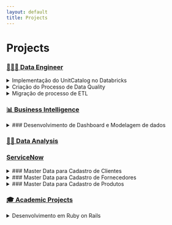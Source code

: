 ```yaml
---
layout: default
title: Projects
---
```


# Projects
### [👨🏻‍💻 Data Engineer](#project1)
  <details>
    <summary>Implementação do UnitCatalog no Databricks</summary>
      <p>Projeto para implementação do Unit Catalog</p>
        <h4>Time: 7 Profissionais</h4>
        <h4>Meu Papel: Engenharia de Dados</h4>
        <h4>Technologies</h4>
      <ul>
        <li>Databricks</li>
        <li>Unitycatalog</li>
        <li>Datalake</li>
        <li>Azure</li>
      </ul>
        <h4>Stack Desenvolvimento</h4>
          <p>SQL, Python</p>
        <h4>Challenges</h4>
          <p>Quantidade e Volume de dados</p>
        <b>
        <h4>Results</h4></b>
          <p>Simplificação do processo, Economia de recursos, Modernização e denocratização dos dados</p>
  </details>

<details>
  <summary>Criação do Processo de Data Quality</summary>
  
  <p>A detailed description of Project 2, the technologies used, the challenges faced, and the results.</p>

  <h4>Technologies</h4>
  <ul>
    <li>Technology 1</li>
    <li>Technology 2</li>
    <li>Technology 3</li>
  </ul>

  <h4>Challenges</h4>
  <p>Describe the challenges faced during the project.</p>

  <h4>Results</h4>
  <p>Explain the results and outcomes of the project.</p>
</details>

<details>
  <summary>Migração de processo de ETL</summary>
  
  <p>Migração dos processos de ETL do Microsoft Integration Services para o Azure Data Factory, 
  the technologies used: SSIS
  the challenges faced: Muitos processos, review de processos e códigos
  the results: Modernização, scalabilidade, versionamento.</p>


  <h4>Time</h4>
  <ul>
    <li>3 Profissionais</li>
  </ul>

  <h4>Meu Papel</h4>
  <ul>
    <li>Engenharia de Dados</li>
  </ul>

  <h4>Stack do Projeto</h4>
  <ul>
    <li>SQL</li>
  </ul>

  <h4>Tecnologias Utilizadas</h4>
  <ul>
    <li>Microsoft Integration Services, Azure Data Factory, SQL Database</li>
  </ul>

  <h4>Resultado</h4>
  <ul>
    <li>Revisão dos processos, limpeza de processos e tabelas, melhorias de código, e para o Cliente final um melhor desempenho na atualização das tabelas além de maior estabilidade do process</li>
  </ul>

  <h4>Resultado</h4>
  <ul>
    <li>Revisão dos processos, limpeza de processos e tabelas, melhorias de código, e para o Cliente final um melhor desempenho na atualização das tabelas além de maior estabilidade do process</li>
  </ul>
</details>



### [📊 Business Intelligence](#project3)

<details>
  <summary>### Desenvolvimento de Dashboard e Modelagem de dados</summary>
  
  <p>Migração dos processos de ETL do Microsoft Integration Services para o Azure Data Factory, 
  the technologies used: SSIS
  the challenges faced: Muitos processos, review de processos e códigos
  the results: Modernização, scalabilidade, versionamento.</p>

  <h4>Technologies</h4>
  <ul>
    <li>SSIS</li>
    <li>Data Factory</li>
    <li>SQL Database</li>
  </ul>

  <h4>Challenges</h4>
  <p>Muitos processos, review de processos e códigos</p>

  <h4>Results</h4>
  <p>Modernização, scalabilidade, versionamento</p>
</details>



### [🕵️‍♂️ Data Analysis](#project4)



### [ServiceNow](#project3)

<details>
  <summary>### Master Data para Cadastro de Clientes</summary>
  
  <p>Migração dos processos de ETL do Microsoft Integration Services para o Azure Data Factory, 
  the technologies used: SSIS
  the challenges faced: Muitos processos, review de processos e códigos
  the results: Modernização, scalabilidade, versionamento.</p>

  <h4>Technologies</h4>
  <ul>
    <li>SSIS</li>
    <li>Data Factory</li>
    <li>SQL Database</li>
  </ul>

  <h4>Challenges</h4>
  <p>Muitos processos, review de processos e códigos</p>

  <h4>Results</h4>
  <p>Modernização, scalabilidade, versionamento</p>
</details>

<details>
  <summary>### Master Data para Cadastro de Fornecedores</summary>
  
  <p>Migração dos processos de ETL do Microsoft Integration Services para o Azure Data Factory, 
  the technologies used: SSIS
  the challenges faced: Muitos processos, review de processos e códigos
  the results: Modernização, scalabilidade, versionamento.</p>

  <h4>Technologies</h4>
  <ul>
    <li>SSIS</li>
    <li>Data Factory</li>
    <li>SQL Database</li>
  </ul>

  <h4>Challenges</h4>
  <p>Muitos processos, review de processos e códigos</p>

  <h4>Results</h4>
  <p>Modernização, scalabilidade, versionamento</p>
</details>
<details>
  <summary>### Master Data para Cadastro de Produtos</summary>
  
  <p>Migração dos processos de ETL do Microsoft Integration Services para o Azure Data Factory. Veja o projeto no <a href="https://github.com/renancambre/ServiceNow" target="_blank">GitHub</a>.</p>

  <h4>Technologies</h4>
  <ul>
    <li>SSIS</li>
    <li>Data Factory</li>
    <li>SQL Database</li>
  </ul>

  <h4>Challenges</h4>
  <p>Muitos processos, review de processos e códigos</p>

  <h4>Results</h4>
  <p>Modernização, scalabilidade, versionamento</p>

</details>



### [🎓 Academic Projects](#project3)
<details>
 <summary>Desenvolvimento em Ruby on Rails</summary>
  <p>Projeto de estudo da linguagem de programção através do curso da UDEMY.
  Veja o projeto no <a href="https://github.com/renancambre/Ruby" target="_blank">GitHub</a>.</p>

  <h4>Time</h4>
  <ul>
    <li>1</li>
  </ul>

  <h4>Meu Papel</h4>
  <ul>
    <li>Desenvolvedor</li>
  </ul>

  <h4>Stack do Projeto</h4>
  <ul>
    <li>Ruby on Rails</li>
  </ul>

  <h4>Tecnologias Utilizadas</h4>
  <ul>
    <li>Ruby on Rails</li>
  </ul>

  <h4>Resultado</h4>
  <ul>
    <li>Entendimento da linguagem de programação orientado a objeto</li>
  </ul>
</details>


